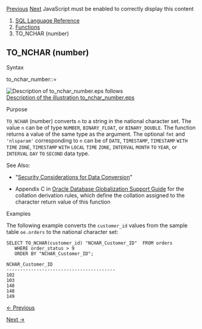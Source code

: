 [Previous](TO_NCHAR-datetime.md) [Next](TO_NCLOB.md) JavaScript must be
enabled to correctly display this content

  1. [SQL Language Reference ](index.md)
  2. [Functions](Functions.md)
  3. TO_NCHAR (number) 

## TO_NCHAR (number)

Syntax

to_nchar_number::=

![Description of to_nchar_number.eps
follows](https://docs.oracle.com/en/database/oracle/oracle-database/23/sqlrf/img/to_nchar_number.gif)  
[Description of the illustration
to_nchar_number.eps](img_text/to_nchar_number.md)

Purpose

`TO_NCHAR` (number) converts `n` to a string in the national character set.
The value `n` can be of type `NUMBER`, `BINARY_FLOAT`, or `BINARY_DOUBLE`. The
function returns a value of the same type as the argument. The optional `fmt`
and `'nlsparam'` corresponding to `n` can be of `DATE`, `TIMESTAMP`,
`TIMESTAMP` `WITH` `TIME` `ZONE`, `TIMESTAMP` `WITH` `LOCAL` `TIME` `ZONE`,
`INTERVAL` `MONTH` `TO` `YEAR`, or `INTERVAL` `DAY` `TO` `SECOND` data type.

See Also:

  * "[Security Considerations for Data Conversion](Data-Type-Comparison-Rules.md#GUID-6A02902A-1EF1-41E4-9494-381488BD272F)"

  * Appendix C in [Oracle Database Globalization Support Guide](/pls/topic/lookup?ctx=en/database/oracle/oracle-database/23/sqlrf&id=NLSPG-GUID-AFCE41ED-775B-4A00-AF38-C436776AE0C5) for the collation derivation rules, which define the collation assigned to the character return value of this function 

Examples

The following example converts the `customer_id` values from the sample table
`oe.orders` to the national character set:

    
    
    SELECT TO_NCHAR(customer_id) "NCHAR_Customer_ID"  FROM orders 
       WHERE order_status > 9
       ORDER BY "NCHAR_Customer_ID";
    
    NCHAR_Customer_ID
    ----------------------------------------
    102
    103
    148
    148
    149


[← Previous](TO_NCHAR-datetime.md)

[Next →](TO_NCLOB.md)
